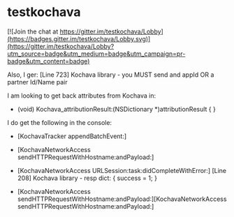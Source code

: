 # testkochava

[![Join the chat at https://gitter.im/testkochava/Lobby](https://badges.gitter.im/testkochava/Lobby.svg)](https://gitter.im/testkochava/Lobby?utm_source=badge&utm_medium=badge&utm_campaign=pr-badge&utm_content=badge)

Also, I ger: [Line 723] Kochava library - you MUST send and appId OR a partner Id/Name pair

I am looking to get back attributes from Kochava in:

- (void) Kochava_attributionResult:(NSDictionary *)attributionResult
{
}

I do get the following in the console:

- [KochavaTracker appendBatchEvent:] 

- [KochavaNetworkAccess sendHTTPRequestWithHostname:andPayload:]

- [KochavaNetworkAccess URLSession:task:didCompleteWithError:] [Line 208] Kochava library - resp dict: {
    success = 1;
}

- [KochavaNetworkAccess sendHTTPRequestWithHostname:andPayload:][KochavaNetworkAccess sendHTTPRequestWithHostname:andPayload:]

